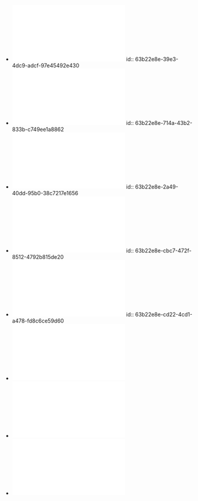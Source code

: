 - ![Capsules for Object Segmentation.pdf](../assets/Capsules_for_Object_Segmentation_1672620795862_0.pdf)
  id:: 63b22e8e-39e3-4dc9-adcf-97e45492e430
- ![Detecting Adversaries by Reconstruction from Class Conditional Capsules.pdf](../assets/Detecting_Adversaries_by_Reconstruction_from_Class_Conditional_Capsules_1672620801335_0.pdf)
  id:: 63b22e8e-714a-43b2-833b-c749ee1a8862
- ![Dynamic Routing Between Capsules.pdf](../assets/Dynamic_Routing_Between_Capsules_1672620707850_0.pdf)
  id:: 63b22e8e-2a49-40dd-95b0-38c7217e1656
- ![Matrix Capsules with EM Routing.pdf](../assets/Matrix_Capsules_with_EM_Routing_1672620813768_0.pdf)
  id:: 63b22e8e-cbc7-472f-8512-4792b815de20
- ![On Learning and Learned Data Representation by Capsule Networks.pdf](../assets/On_Learning_and_Learned_Data_Representation_by_Capsule_Networks_1672620879892_0.pdf)
  id:: 63b22e8e-cd22-4cd1-a478-fd8c6ce59d60
- ![Self Routing Capsule Networks.pdf](../assets/Self_Routing_Capsule_Networks_1672620889323_0.pdf)
- ![Stacked Capsule Autoencoders.pdf](../assets/Stacked_Capsule_Autoencoders_1672620893844_0.pdf)
- ![Transforming Auto-encoders.pdf](../assets/Transforming_Auto-encoders_1672620899199_0.pdf)